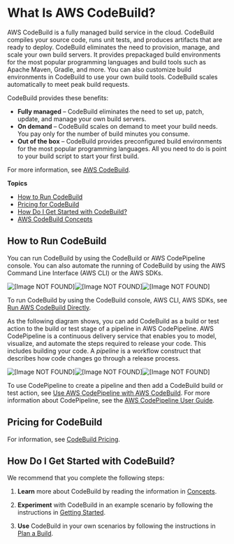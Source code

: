 # What Is AWS CodeBuild?<a name="welcome"></a>

AWS CodeBuild is a fully managed build service in the cloud\. CodeBuild compiles your source code, runs unit tests, and produces artifacts that are ready to deploy\. CodeBuild eliminates the need to provision, manage, and scale your own build servers\. It provides prepackaged build environments for the most popular programming languages and build tools such as Apache Maven, Gradle, and more\. You can also customize build environments in CodeBuild to use your own build tools\. CodeBuild scales automatically to meet peak build requests\.

CodeBuild provides these benefits:
+ **Fully managed** – CodeBuild eliminates the need to set up, patch, update, and manage your own build servers\.
+ **On demand** – CodeBuild scales on demand to meet your build needs\. You pay only for the number of build minutes you consume\.
+ **Out of the box** – CodeBuild provides preconfigured build environments for the most popular programming languages\. All you need to do is point to your build script to start your first build\.

For more information, see [AWS CodeBuild](https://aws.amazon.com/codebuild/)\.

**Topics**
+ [How to Run CodeBuild](#welcome-quick-look)
+ [Pricing for CodeBuild](#welcome-pricing)
+ [How Do I Get Started with CodeBuild?](#welcome-getting-started)
+ [AWS CodeBuild Concepts](concepts.md)

## How to Run CodeBuild<a name="welcome-quick-look"></a>

You can run CodeBuild by using the CodeBuild or AWS CodePipeline console\. You can also automate the running of CodeBuild by using the AWS Command Line Interface \(AWS CLI\) or the AWS SDKs\.

![\[Image NOT FOUND\]](http://docs.aws.amazon.com/codebuild/latest/userguide/images/overview.png)![\[Image NOT FOUND\]](http://docs.aws.amazon.com/codebuild/latest/userguide/)![\[Image NOT FOUND\]](http://docs.aws.amazon.com/codebuild/latest/userguide/)

To run CodeBuild by using the CodeBuild console, AWS CLI, AWS SDKs, see [Run AWS CodeBuild Directly](how-to-run.md)\.

As the following diagram shows, you can add CodeBuild as a build or test action to the build or test stage of a pipeline in AWS CodePipeline\. AWS CodePipeline is a continuous delivery service that enables you to model, visualize, and automate the steps required to release your code\. This includes building your code\. A *pipeline* is a workflow construct that describes how code changes go through a release process\.

![\[Image NOT FOUND\]](http://docs.aws.amazon.com/codebuild/latest/userguide/images/pipeline.png)![\[Image NOT FOUND\]](http://docs.aws.amazon.com/codebuild/latest/userguide/)![\[Image NOT FOUND\]](http://docs.aws.amazon.com/codebuild/latest/userguide/)

To use CodePipeline to create a pipeline and then add a CodeBuild build or test action, see [Use AWS CodePipeline with AWS CodeBuild](how-to-create-pipeline.md)\. For more information about CodePipeline, see the [AWS CodePipeline User Guide](https://docs.aws.amazon.com/codepipeline/latest/userguide/)\.

## Pricing for CodeBuild<a name="welcome-pricing"></a>

For information, see [CodeBuild Pricing](http://aws.amazon.com/codebuild/pricing)\.

## How Do I Get Started with CodeBuild?<a name="welcome-getting-started"></a>

We recommend that you complete the following steps:

1. **Learn** more about CodeBuild by reading the information in [Concepts](concepts.md)\.

1. **Experiment** with CodeBuild in an example scenario by following the instructions in [Getting Started](getting-started.md)\.

1. **Use** CodeBuild in your own scenarios by following the instructions in [Plan a Build](planning.md)\.